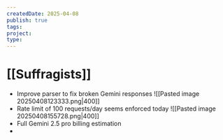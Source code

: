 ```yaml
---
createdDate: 2025-04-08
publish: true
tags: 
project: 
type:
---
```

# [[Suffragists]]
- Improve parser to fix broken Gemini responses
![[Pasted image 20250408123333.png|400]]
- Rate limit of 100 requests/day seems enforced today
![[Pasted image 20250408155728.png|400]]
- Full Gemini 2.5 pro billing estimation
- 